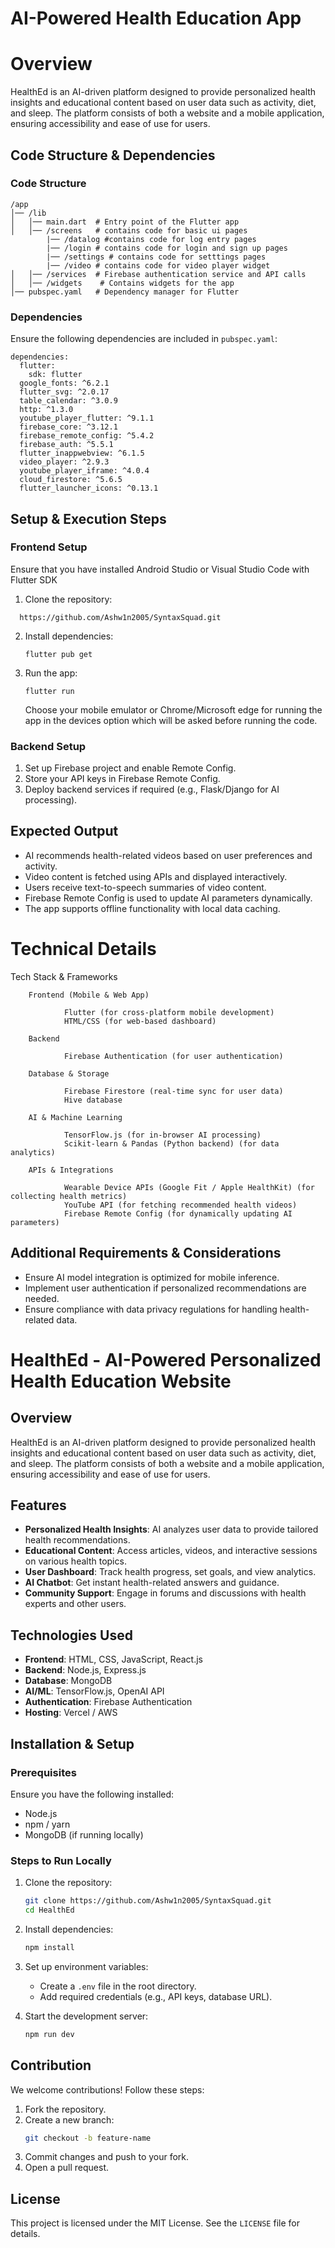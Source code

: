 # AI-Powered Health Education App

# Overview
HealthEd is an AI-driven platform designed to provide personalized health insights and educational content based on user data such as activity, diet, and sleep. The platform consists of both a website and a mobile application, ensuring accessibility and ease of use for users.

## Code Structure & Dependencies

### Code Structure
```
/app
│── /lib
│   │── main.dart  # Entry point of the Flutter app
│   │── /screens   # contains code for basic ui pages
        |── /datalog #contains code for log entry pages
        |── /login # contains code for login and sign up pages
        |── /settings # contains code for setttings pages
        |── /video # contains code for video player widget
│   │── /services  # Firebase authentication service and API calls
│   │── /widgets    # Contains widgets for the app
│── pubspec.yaml   # Dependency manager for Flutter
```

### Dependencies
Ensure the following dependencies are included in `pubspec.yaml`:
```
dependencies:
  flutter:
    sdk: flutter
  google_fonts: ^6.2.1
  flutter_svg: ^2.0.17
  table_calendar: ^3.0.9
  http: ^1.3.0
  youtube_player_flutter: ^9.1.1  
  firebase_core: ^3.12.1
  firebase_remote_config: ^5.4.2
  firebase_auth: ^5.5.1
  flutter_inappwebview: ^6.1.5
  video_player: ^2.9.3
  youtube_player_iframe: ^4.0.4
  cloud_firestore: ^5.6.5
  flutter_launcher_icons: ^0.13.1
```
## Setup & Execution Steps

### Frontend Setup
Ensure that you have installed Android Studio or Visual Studio Code with Flutter SDK

1. Clone the repository:
 ```
   https://github.com/Ashw1n2005/SyntaxSquad.git
   ```
2. Install dependencies:
   ```
   flutter pub get
   ```
3. Run the app:
   ```
   flutter run
   ```
   Choose your mobile emulator or Chrome/Microsoft edge for running the app in the devices option which will be asked before running the code.
   
### Backend Setup
1. Set up Firebase project and enable Remote Config.
2. Store your API keys in Firebase Remote Config.
3. Deploy backend services if required (e.g., Flask/Django for AI processing).


## Expected Output
- AI recommends health-related videos based on user preferences and activity.
- Video content is fetched using APIs and displayed interactively.
- Users receive text-to-speech summaries of video content.
- Firebase Remote Config is used to update AI parameters dynamically.
- The app supports offline functionality with local data caching.

# Technical Details
 Tech Stack & Frameworks
 
        Frontend (Mobile & Web App)
                
                Flutter (for cross-platform mobile development)
                HTML/CSS (for web-based dashboard)
        
        Backend
        
                Firebase Authentication (for user authentication)
        
        Database & Storage
        
                Firebase Firestore (real-time sync for user data)
                Hive database
        
        AI & Machine Learning
        
                TensorFlow.js (for in-browser AI processing)
                Scikit-learn & Pandas (Python backend) (for data analytics)
        
        APIs & Integrations
                
                Wearable Device APIs (Google Fit / Apple HealthKit) (for collecting health metrics)
                YouTube API (for fetching recommended health videos)
                Firebase Remote Config (for dynamically updating AI parameters)
                
       


## Additional Requirements & Considerations
- Ensure AI model integration is optimized for mobile inference.
- Implement user authentication if personalized recommendations are needed.
- Ensure compliance with data privacy regulations for handling health-related data.










# HealthEd - AI-Powered Personalized Health Education Website

## Overview

HealthEd is an AI-driven platform designed to provide personalized health insights and educational content based on user data such as activity, diet, and sleep. The platform consists of both a website and a mobile application, ensuring accessibility and ease of use for users.

## Features

- **Personalized Health Insights**: AI analyzes user data to provide tailored health recommendations.
- **Educational Content**: Access articles, videos, and interactive sessions on various health topics.
- **User Dashboard**: Track health progress, set goals, and view analytics.
- **AI Chatbot**: Get instant health-related answers and guidance.
- **Community Support**: Engage in forums and discussions with health experts and other users.

## Technologies Used

- **Frontend**: HTML, CSS, JavaScript, React.js
- **Backend**: Node.js, Express.js
- **Database**: MongoDB
- **AI/ML**: TensorFlow.js, OpenAI API
- **Authentication**: Firebase Authentication
- **Hosting**: Vercel / AWS

## Installation & Setup

### Prerequisites

Ensure you have the following installed:

- Node.js
- npm / yarn
- MongoDB (if running locally)

### Steps to Run Locally

1. Clone the repository:
   ```sh
   git clone https://github.com/Ashw1n2005/SyntaxSquad.git
   cd HealthEd
   ```

2. Install dependencies:
   ```sh
   npm install
   ```

3. Set up environment variables:
   - Create a `.env` file in the root directory.
   - Add required credentials (e.g., API keys, database URL).

4. Start the development server:
   ```sh
   npm run dev
   ```


## Contribution

We welcome contributions! Follow these steps:

1. Fork the repository.
2. Create a new branch:
   ```sh
   git checkout -b feature-name
   ```
3. Commit changes and push to your fork.
4. Open a pull request.

## License

This project is licensed under the MIT License. See the `LICENSE` file for details.














